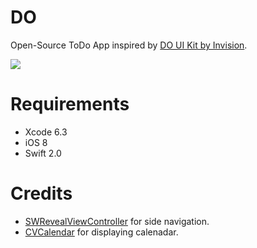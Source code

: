 # DO
Open-Source ToDo App inspired by [DO UI Kit by Invision][].

![](Screenshots/do-mockups.jpg)

# Requirements

- Xcode 6.3
- iOS 8
- Swift 2.0

# Credits

- [SWRevealViewController][] for side navigation.
- [CVCalendar][] for displaying calenadar.

[SWRevealViewController]:https://github.com/John-Lluch/SWRevealViewController
[CVCalendar]:https://github.com/Mozharovsky/CVCalendar
[DO UI Kit by Invision]:http://www.invisionapp.com/do
